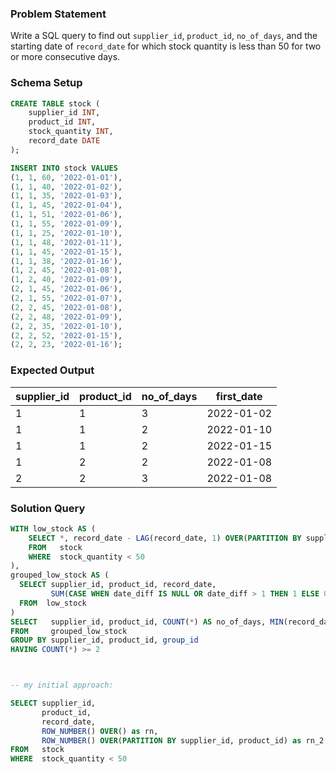 ### Problem Statement

Write a SQL query to find out `supplier_id`, `product_id`, `no_of_days`, and the starting date of `record_date` for which stock quantity is less than 50 for two or more consecutive days.


### Schema Setup 

```sql
CREATE TABLE stock (
    supplier_id INT,
    product_id INT,
    stock_quantity INT,
    record_date DATE
);

INSERT INTO stock VALUES
(1, 1, 60, '2022-01-01'),
(1, 1, 40, '2022-01-02'),
(1, 1, 35, '2022-01-03'),
(1, 1, 45, '2022-01-04'),
(1, 1, 51, '2022-01-06'),
(1, 1, 55, '2022-01-09'),
(1, 1, 25, '2022-01-10'),
(1, 1, 48, '2022-01-11'),
(1, 1, 45, '2022-01-15'),
(1, 1, 38, '2022-01-16'),
(1, 2, 45, '2022-01-08'),
(1, 2, 40, '2022-01-09'),
(2, 1, 45, '2022-01-06'),
(2, 1, 55, '2022-01-07'),
(2, 2, 45, '2022-01-08'),
(2, 2, 48, '2022-01-09'),
(2, 2, 35, '2022-01-10'),
(2, 2, 52, '2022-01-15'),
(2, 2, 23, '2022-01-16');
```

### Expected Output

| supplier_id | product_id | no_of_days | first_date  |
|-------------|------------|------------|-------------|
| 1           | 1          | 3          | 2022-01-02  |
| 1           | 1          | 2          | 2022-01-10  |
| 1           | 1          | 2          | 2022-01-15  |
| 1           | 2          | 2          | 2022-01-08  |
| 2           | 2          | 3          | 2022-01-08  |




### Solution Query

```sql
WITH low_stock AS (
	SELECT *, record_date - LAG(record_date, 1) OVER(PARTITION BY supplier_id, product_id ORDER BY record_date) AS date_diff
	FROM   stock
	WHERE  stock_quantity < 50
),
grouped_low_stock AS (
  SELECT supplier_id, product_id, record_date,
         SUM(CASE WHEN date_diff IS NULL OR date_diff > 1 THEN 1 ELSE 0 END) OVER(PARTITION BY supplier_id, product_id ORDER BY record_date) AS group_id
  FROM  low_stock
)
SELECT   supplier_id, product_id, COUNT(*) AS no_of_days, MIN(record_date) AS first_date
FROM     grouped_low_stock
GROUP BY supplier_id, product_id, group_id
HAVING COUNT(*) >= 2



-- my initial approach:

SELECT supplier_id, 
	   product_id, 
	   record_date, 
	   ROW_NUMBER() OVER() as rn, 
	   ROW_NUMBER() OVER(PARTITION BY supplier_id, product_id) as rn_2
FROM   stock 
WHERE  stock_quantity < 50
```